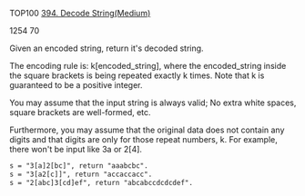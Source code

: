TOP100
[394. Decode String(Medium)](https://leetcode.com/problems/decode-string/)

1254 70

Given an encoded string, return it's decoded string.

The encoding rule is: k[encoded_string], where the encoded_string inside the square brackets is being repeated exactly k
times. Note that k is guaranteed to be a positive integer.

You may assume that the input string is always valid; No extra white spaces, square brackets are well-formed, etc.

Furthermore, you may assume that the original data does not contain any digits and that digits are only for those repeat
numbers, k. For example, there won't be input like 3a or 2[4].

```html
s = "3[a]2[bc]", return "aaabcbc".
s = "3[a2[c]]", return "accaccacc".
s = "2[abc]3[cd]ef", return "abcabccdcdcdef".
```
